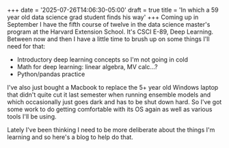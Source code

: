 +++
date = '2025-07-26T14:06:30-05:00'
draft = true
title = 'In which a 59 year old data science grad student finds his way'
+++
Coming up in September I have the fifth course of twelve in the data science
master's program at the Harvard Extension School. It's CSCI E-89, Deep Learning.
Between now and then I have a little time to brush up on some things I'll need
for that:
 
- Introductory deep learning concepts so I'm not going in cold
- Math for deep learning: linear algebra, MV calc...?
- Python/pandas practice

I've also just bought a Macbook to replace the 5+ year old Windows laptop that
didn't quite cut it last semester when running ensemble models and which
occasionally just goes dark and has to be shut down hard. So I've got some
work to do getting comfortable with its OS again as well as various tools
I'll be using.

Lately I've been thinking I need to be more deliberate about the things I'm
learning and so here's a blog to help do that.
